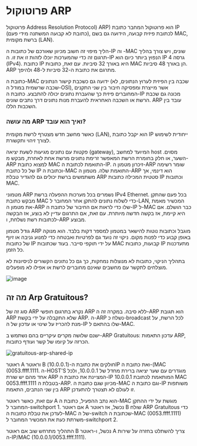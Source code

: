 # פרוטוקול ARP

פרוטוקול Address Resolution Protocol) ARP) הוא פרוטוקול המחבר כתובת IP (כתובת לא קבועה המשתנה מידי פעם), לכתובת פיזית קבועה, הידועה גם בשם MAC, ברשת מקומית (LAN).

הליך מיפוי זה חשוב מכיוון שאורכם של כתובות ה-IP וה -MAC שונים, ויש צורך בהליך תרגום זה כדי שהמערכות יוכלו לזהות זו את זו. ה-IP הנפוץ ביותר כיום הוא IP גרסה 4 (IPv4). כתובת IP היא באורך 32 סיביות. עם זאת, כתובות MAC הן באורך 48 סיביות. ARP מתרגם את כתובת ה-32 סיביות ל-48 ולהיפך.

כתובת ה-MAC ידועה גם כשכבת קישור הנתונים (שכבה בין הפיזית לערוץ הנתונים, לא שכבה שרשמית במודל ה-OSI), אשר מייצרת ומפסיקה חיבור בין שני התקנים המחוברים פיזית כך שהעברת נתונים יכולה להתבצע. כתובת ה-IP מכונה גם שכבת הרשת או השכבה האחראית להעברת מנות נתונים דרך נתבים שונים. ARP עובד בין השכבות הללו.

### מה עושה ARP ואיך הוא עובד?

כאשר מחשב חדש מצטרף לרשת מקומית (LAN), הוא יקבל כתובת IP ייחודית לשימוש לצורך זיהוי ותקשורת.

פקטות עם נתונים מגיעות לשעת יציאה (gateway), המיועד למחשב host מסוים. השער, או חלק בחומרת הרשת המאפשר זרימת נתונים מרשת אחת לאחרת, מבקש מ-ARP למצוא כתובת MAC התואמת לכתובת ה-IP. זיכרון מטמון ה-ARP שומר רשימה של כל כתובת IP וכתובת ה-MAC התואמת שלה. מטמון ה-ARP הוא דינמי, אך משתמשים ברשת יכולים גם להגדיר טבלת ARP סטטית המכילה כתובות IP וכתובות MAC.

מטמוני ARP נשמרים בכל מערכות ההפעלה ברשת IPv4 Ethernet. בכל פעם שהתקן מבקש כתובת MAC כדי לשלוח נתונים להתקן אחר המחובר ל-LAN, המכשיר מאמת את מטמון ה-ARP שלו כדי לראות אם החיבור של כתובת ה-IP ל-MAC כבר הושלם. אם היא קיימת, אז בקשה חדשה מיותרת. עם זאת, אם התרגום עדיין לא בוצע, אז הבקשה לכתובות רשת נשלחת, ו-ARP מבוצע.

גודל מטמון ARP מוגבל וכתובות נוטות להישאר במטמון למספר דקות בלבד. הוא מנוקה באופן קבוע כדי לפנות מקום. ניקוי זה נועד גם לפרטיות ואבטחה כדי למנוע גניבה או זיוף של כתובות IP על ידי תוקפי סייבר. בעוד שכתובות MAC קבועות, כתובות IP מתעדכנות כל הזמן.

בתהליך הניקוי, כתובות לא מנוצלות נמחקות, כך גם כל נתונים הקשורים לניסיונות לא מוצלחים לתקשר עם מחשבים שאינם מחוברים לרשת או אפילו לא מופעלים.

![image](https://github.com/user-attachments/assets/e7f0d39f-144c-4256-bee5-046a6fd9fcc2)

## מה זה Arp Gratuitous?

סוג זה של ARP נקרא בתרגום חופשי ARP ללא סיבה. במקרה זה ה-ARP הוא תגובת ARP שלא התקבלה על ידי בקשת ARP. ה-ARP נשלח כ-broadcast לכל הרשת, על מנת להכריז על שינוי או עדכון של ה-IP שלו בהתאם ל-MAC.

ישנם שלושה מקרים עיקריים בהם נשתמש ב-ARP Gratuitous: עדכון התאמות ARP, הכרזה על קיומו של קשר ועודף כתובות.

![gratuitous-arp-shared-ip](https://github.com/user-attachments/assets/c94a8c52-668e-4d28-aaaa-fb3097b04563)

ראוטר A וראוטר B חולקים את כתובת ה-(10.0.0.1)IP ואת כתובת ה-(MAC  (0053.ffff.1111. ה-HOST'S מוגדרים עם שער יציאה ברירת מחדל של 10.0.0.1, ולכל אחד מהם יש שורת ARP המציינת את כתובת ה-IP 10.0.0.1 המותאמת לכתובת MAC 0053.ffff.1111 בטבלת ה-ARP. מכיוון שגם כתובת ה-MAC וגם כתובת ה-IP משותפות בין שני הנתבים, התאמת ARP זו לעולם לא תצטרך להתעדכן.

עם זאת, כאשר ראוטר A הוא נתב ההפעיל, כתובת ה-MAC מוגשת על ידי ההתקן המחובר ל-switchport 1. אם ראוטר A נכשל, אז ראוטר B שולח ARP Gratuitous כדי לעדכן את טבלת כתובות ה-MAC של ה-switch שכתובת ה-MAC (0053.ffff.1111) משרתת כעת את המכשיר המחובר ל-switchport 2.

התהליך מתרחש שוב אם ראוטר B נכשל, ו-ראוטר A צריך להשתלט בחזרה על שירות ה-IP/MAC (10.0.0.1/0053.ffff.1111).
